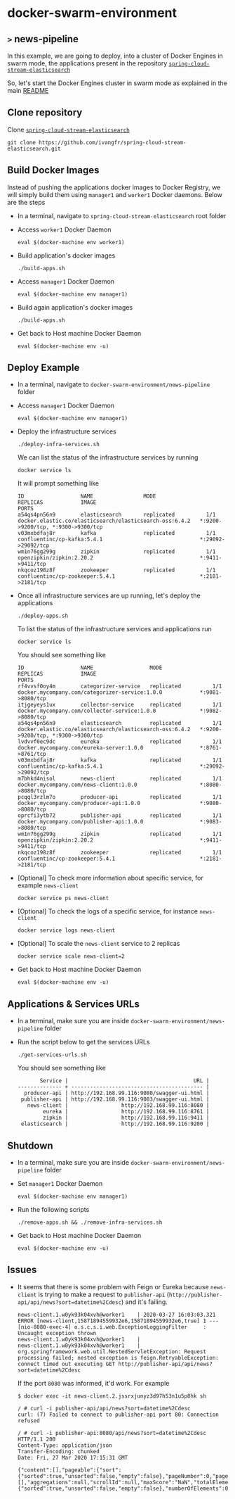 # docker-swarm-environment
## `>` news-pipeline

In this example, we are going to deploy, into a cluster of Docker Engines in swarm mode, the applications present in the repository [`spring-cloud-stream-elasticsearch`](https://github.com/ivangfr/spring-cloud-stream-elasticsearch)

So, let's start the Docker Engines cluster in swarm mode as explained in the main [README](https://github.com/ivangfr/docker-swarm-environment#initializing-a-cluster-of-docker-engines-in-swarm-mode)

## Clone repository

Clone [`spring-cloud-stream-elasticsearch`](https://github.com/ivangfr/spring-cloud-stream-elasticsearch)
```
git clone https://github.com/ivangfr/spring-cloud-stream-elasticsearch.git
```

## Build Docker Images

Instead of pushing the applications docker images to Docker Registry, we will simply build them using `manager1` and `worker1` Docker daemons. Below are the steps

- In a terminal, navigate to `spring-cloud-stream-elasticsearch` root folder

- Access `worker1` Docker Daemon
  ```
  eval $(docker-machine env worker1)
  ```

- Build application's docker images
  ```
  ./build-apps.sh
  ```

- Access `manager1` Docker Daemon
  ```
  eval $(docker-machine env manager1)
  ```

- Build again application's docker images
  ```
  ./build-apps.sh
  ```
   
- Get back to Host machine Docker Daemon
  ```
  eval $(docker-machine env -u)
  ```

## Deploy Example

- In a terminal, navigate to `docker-swarm-environment/news-pipeline` folder

- Access `manager1` Docker Daemon
  ```
  eval $(docker-machine env manager1)
  ```

- Deploy the infrastructure services
  ```
  ./deploy-infra-services.sh
  ```

  We can list the status of the infrastructure services by running
  ```
  docker service ls
  ```

  It will prompt something like
  ```
  ID                  NAME                MODE                REPLICAS            IMAGE                                                     PORTS
  a54qs4pn56n9        elasticsearch       replicated          1/1                 docker.elastic.co/elasticsearch/elasticsearch-oss:6.4.2   *:9200->9200/tcp, *:9300->9300/tcp
  v03mxbdfaj8r        kafka               replicated          1/1                 confluentinc/cp-kafka:5.4.1                               *:29092->29092/tcp
  wm1n76gg299g        zipkin              replicated          1/1                 openzipkin/zipkin:2.20.2                                  *:9411->9411/tcp
  nkqcoz198z8f        zookeeper           replicated          1/1                 confluentinc/cp-zookeeper:5.4.1                           *:2181->2181/tcp
  ```

- Once all infrastructure services are up running, let's deploy the applications
  ```
  ./deploy-apps.sh
  ```

  To list the status of the infrastructure services and applications run
  ```
  docker service ls
  ```

  You should see something like
  ```
  ID                  NAME                  MODE                REPLICAS            IMAGE                                                     PORTS
  rf4vvsf0oy4m        categorizer-service   replicated          1/1                 docker.mycompany.com/categorizer-service:1.0.0            *:9081->8080/tcp
  itjgeyeys1ux        collector-service     replicated          1/1                 docker.mycompany.com/collector-service:1.0.0              *:9082->8080/tcp
  a54qs4pn56n9        elasticsearch         replicated          1/1                 docker.elastic.co/elasticsearch/elasticsearch-oss:6.4.2   *:9200->9200/tcp, *:9300->9300/tcp
  lvdvvf0ec9dc        eureka                replicated          1/1                 docker.mycompany.com/eureka-server:1.0.0                  *:8761->8761/tcp
  v03mxbdfaj8r        kafka                 replicated          1/1                 confluentinc/cp-kafka:5.4.1                               *:29092->29092/tcp
  m7bhkd4nisol        news-client           replicated          1/1                 docker.mycompany.com/news-client:1.0.0                    *:8080->8080/tcp
  pcqql3rzlm7o        producer-api          replicated          1/1                 docker.mycompany.com/producer-api:1.0.0                   *:9080->8080/tcp
  oprcfi3ytb72        publisher-api         replicated          1/1                 docker.mycompany.com/publisher-api:1.0.0                  *:9083->8080/tcp
  wm1n76gg299g        zipkin                replicated          1/1                 openzipkin/zipkin:2.20.2                                  *:9411->9411/tcp
  nkqcoz198z8f        zookeeper             replicated          1/1                 confluentinc/cp-zookeeper:5.4.1                           *:2181->2181/tcp
  ```

- \[Optional\] To check more information about specific service, for example `news-client`
  ```
  docker service ps news-client
  ```

- \[Optional\] To check the logs of a specific service, for instance `news-client`
  ```
  docker service logs news-client
  ```

- \[Optional\] To scale the `news-client` service to 2 replicas
  ```
  docker service scale news-client=2
  ```
   
- Get back to Host machine Docker Daemon
  ```
  eval $(docker-machine env -u)
  ```

## Applications & Services URLs

- In a terminal, make sure you are inside `docker-swarm-environment/news-pipeline` folder

- Run the script below to get the services URLs
  ```
  ./get-services-urls.sh
  ```

  You should see something like
  ```
         Service |                                        URL |
  -------------- + ------------------------------------------ |
    producer-api | http://192.168.99.116:9080/swagger-ui.html |
   publisher-api | http://192.168.99.116:9083/swagger-ui.html |
     news-client |                 http://192.168.99.116:8080 |
          eureka |                 http://192.168.99.116:8761 |
          zipkin |                 http://192.168.99.116:9411 |
   elasticsearch |                 http://192.168.99.116:9200 |
  ```

## Shutdown

- In a terminal, make sure you are inside `docker-swarm-environment/news-pipeline` folder

- Set `manager1` Docker Daemon
  ```
  eval $(docker-machine env manager1)
  ```

- Run the following scripts
  ```
  ./remove-apps.sh && ./remove-infra-services.sh
  ```
  
- Get back to Host machine Docker Daemon
  ```
  eval $(docker-machine env -u)
  ```
  
## Issues

- It seems that there is some problem with Feign or Eureka because `news-client` is trying to make a request to `publisher-api` (`http://publisher-api/api/news?sort=datetime%2Cdesc`) and it's failing.
  ```
  news-client.1.w0yk93k04xvh@worker1    | 2020-03-27 16:03:03.321 ERROR [news-client,15871894559932e6,15871894559932e6,true] 1 --- [nio-8080-exec-4] o.s.c.s.i.web.ExceptionLoggingFilter     : Uncaught exception thrown
  news-client.1.w0yk93k04xvh@worker1    |
  news-client.1.w0yk93k04xvh@worker1    | org.springframework.web.util.NestedServletException: Request processing failed; nested exception is feign.RetryableException: connect timed out executing GET http://publisher-api/api/news?sort=datetime%2Cdesc
  ```
  
  If the port `8080` was informed, it'd work. For example
  ```
  $ docker exec -it news-client.2.jssrxjunyz3d97h53n1u5p8hk sh
  
  / # curl -i publisher-api/api/news?sort=datetime%2Cdesc
  curl: (7) Failed to connect to publisher-api port 80: Connection refused
  
  / # curl -i publisher-api:8080/api/news?sort=datetime%2Cdesc
  HTTP/1.1 200
  Content-Type: application/json
  Transfer-Encoding: chunked
  Date: Fri, 27 Mar 2020 17:15:31 GMT
  
  {"content":[],"pageable":{"sort":{"sorted":true,"unsorted":false,"empty":false},"pageNumber":0,"pageSize":20,"offset":0,"paged":true,"unpaged":false},"facets":[],"aggregations":null,"scrollId":null,"maxScore":"NaN","totalElements":0,"totalPages":0,"sort":{"sorted":true,"unsorted":false,"empty":false},"numberOfElements":0,"last":true,"first":true,"size":20,"number":0,"empty":true}
  ```